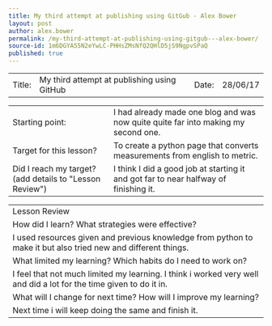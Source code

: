 ```yaml
---
title: My third attempt at publishing using GitGub - Alex Bower
layout: post
author: alex.bower
permalink: /my-third-attempt-at-publishing-using-gitgub---alex-bower/
source-id: 1m6DGYA55N2eYwLC-PHHsZMsNfQ2QHlD5jS9NgpvSPaQ
published: true
---
```

<table>
  <tr>
    <td>Title:  </td>
    <td>My third attempt at publishing using GitHub  </td>
    <td> Date:  </td>
    <td>28/06/17</td>
  </tr>
</table>


<table>
  <tr>
    <td>Starting point:</td>
    <td>I had already made one blog and was now quite quite far into making my second one. </td>
  </tr>
  <tr>
    <td>Target for this lesson?</td>
    <td>To create a python page that converts measurements from english to metric.</td>
  </tr>
  <tr>
    <td>Did I reach my target? 
(add details to "Lesson Review")</td>
    <td>I think I did a good job at starting it and got far to near halfway of finishing it.</td>
  </tr>
</table>


<table>
  <tr>
    <td>Lesson Review</td>
  </tr>
  <tr>
    <td>How did I learn? What strategies were effective? </td>
  </tr>
  <tr>
    <td>I used resources given and previous knowledge from python to make it but also tried new and different things.</td>
  </tr>
  <tr>
    <td>What limited my learning? Which habits do I need to work on? </td>
  </tr>
  <tr>
    <td>I feel that not much limited my learning. I think i worked very well and did a lot for the time given to do it in.</td>
  </tr>
  <tr>
    <td>What will I change for next time? How will I improve my learning?</td>
  </tr>
  <tr>
    <td>Next time i will keep doing the same and finish it.</td>
  </tr>
</table>


